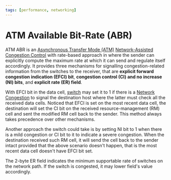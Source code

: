 ```yaml
---
tags: [performance, networking]
---
```


# ATM Available Bit-Rate (ABR)

ATM ABR is an [Asynchronous Transfer Mode (ATM)](202209221012.md)
[Network-Assisted Congestion Control](202304261755.md) with rate-based approach
in where the sender can explicitly compute the maximum rate at which it can
send and regulate itself accordingly. It provides three mechanisms for signalling
congestion-related information from the switches to the receiver, that are
**explicit forward congestion indication (EFCI) bit**, **congestion control (CI)
and no increase (NI) bits**, and **explicit rate (ER) field**.

With EFCI bit in the data cell, [switch](202207061800.md) may set it to 1 if
there is a [Network Congestion](202209302043.md) to signal the destination host
where the latter must check all the received data cells. Noticed that EFCI is
set on the most recent data cell, the destination will set the CI bit on the
received resource-management (RM) cell and sent the modified RM cell back to the
sender. This method always takes precedence over other mechanisms.

Another approach the switch could take is by setting NI bit to 1 when there is a
mild congestion or CI bit to it to indicate a severe congestion. When the
destination received such RM cell, it will send the cell back to the sender
intact provided that the above scenario doesn't happen, that is the most recent
data cell doesn't have EFCI bit set.

The 2-byte ER field indicates the minimum supportable rate of switches on the
network path. If the switch is congested, it may lower field's value
accordingly.
